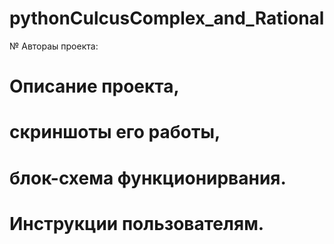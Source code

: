 # pythonCulcusComplex_and_Rational
№ Автораы проекта:  
# Описание проекта,
# скриншоты его работы, 
# блок-схема функционирвания.
# Инструкции пользователям.
